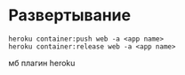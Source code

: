# Развертывание

    heroku container:push web -a <app name>
    heroku container:release web -a <app name>

мб плагин heroku